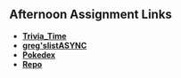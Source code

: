 ## Afternoon Assignment Links

* **[Trivia_Time](https://github.com/AustinPerry22/Trivia_Time)**
* **[greg'slistASYNC](https://github.com/AustinPerry22/gregslistASYNC)**
* **[Pokedex](https://github.com/AustinPerry22/Pokedex)**
* **[Repo](https://github.com/AustinPerry22/<ASSIGNMENT_REPO>)**
